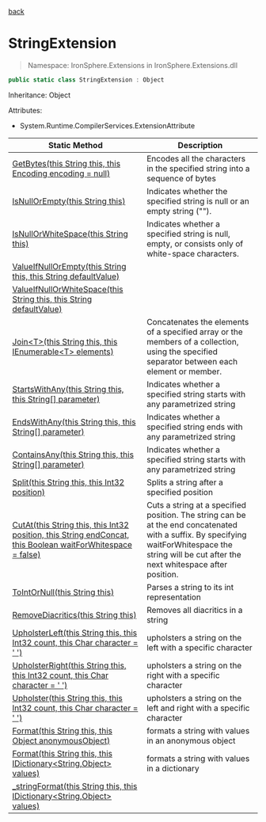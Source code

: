 ﻿[back](/IronSphere.Extensions/types)

# StringExtension

> Namespace: IronSphere.Extensions in  IronSphere.Extensions.dll



```csharp
public static class StringExtension : Object
```
Inheritance: Object



Attributes:
        
* System.Runtime.CompilerServices.ExtensionAttribute




| Static Method | Description |
| --- | --- |
| [GetBytes(this String this, this Encoding encoding = null)](StringExtension_GetBytes(String,Encoding)) | Encodes all the characters in the specified string into a sequence of bytes |
| [IsNullOrEmpty(this String this)](StringExtension_IsNullOrEmpty(String)) | Indicates whether the specified string is null or an empty string (&quot;&quot;). |
| [IsNullOrWhiteSpace(this String this)](StringExtension_IsNullOrWhiteSpace(String)) | Indicates whether a specified string is null, empty, or consists only of white-space characters. |
| [ValueIfNullOrEmpty(this String this, this String defaultValue)](StringExtension_ValueIfNullOrEmpty(String,String)) |  |
| [ValueIfNullOrWhiteSpace(this String this, this String defaultValue)](StringExtension_ValueIfNullOrWhiteSpace(String,String)) |  |
| [Join&lt;T&gt;(this String this, this IEnumerable&lt;T&gt; elements)](StringExtension_Join-T-(String,IEnumerable-T-)) | Concatenates the elements of a specified array or the members of a collection, using the specified separator between each element or member. |
| [StartsWithAny(this String this, this String[] parameter)](StringExtension_StartsWithAny(String,String[])) | Indicates whether a specified string starts with any parametrized string |
| [EndsWithAny(this String this, this String[] parameter)](StringExtension_EndsWithAny(String,String[])) | Indicates whether a specified string ends with any parametrized string |
| [ContainsAny(this String this, this String[] parameter)](StringExtension_ContainsAny(String,String[])) | Indicates whether a specified string starts with any parametrized string |
| [Split(this String this, this Int32 position)](StringExtension_Split(String,Int32)) | Splits a string after a specified position |
| [CutAt(this String this, this Int32 position, this String endConcat, this Boolean waitForWhitespace = false)](StringExtension_CutAt(String,Int32,String,Boolean)) | Cuts a string at a specified position. The string can be at the end concatenated with a suffix. By specifying waitForWhitespace the string will be cut after the next whitespace after position. |
| [ToIntOrNull(this String this)](StringExtension_ToIntOrNull(String)) | Parses a string to its int representation |
| [RemoveDiacritics(this String this)](StringExtension_RemoveDiacritics(String)) | Removes all diacritics in a string |
| [UpholsterLeft(this String this, this Int32 count, this Char character = &#39; &#39;)](StringExtension_UpholsterLeft(String,Int32,Char)) | upholsters a string on the left with a specific character |
| [UpholsterRight(this String this, this Int32 count, this Char character = &#39; &#39;)](StringExtension_UpholsterRight(String,Int32,Char)) | upholsters a string on the right with a specific character |
| [Upholster(this String this, this Int32 count, this Char character = &#39; &#39;)](StringExtension_Upholster(String,Int32,Char)) | upholsters a string on the left and right with a specific character |
| [Format(this String this, this Object anonymousObject)](StringExtension_Format(String,Object)) | formats a string with values in an anonymous object |
| [Format(this String this, this IDictionary&lt;String,Object&gt; values)](StringExtension_Format(String,IDictionary-String,Object-)) | formats a string with values in a dictionary |
| [_stringFormat(this String this, this IDictionary&lt;String,Object&gt; values)](StringExtension__stringFormat(String,IDictionary-String,Object-)) |  |
